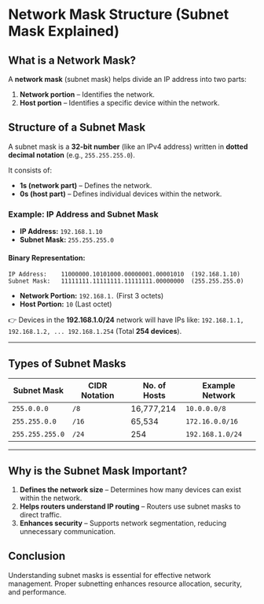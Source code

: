 # Network Mask Structure (Subnet Mask Explained)

## What is a Network Mask?
A **network mask** (subnet mask) helps divide an IP address into two parts:

1. **Network portion** – Identifies the network.
2. **Host portion** – Identifies a specific device within the network.

## Structure of a Subnet Mask
A subnet mask is a **32-bit number** (like an IPv4 address) written in **dotted decimal notation** (e.g., `255.255.255.0`).

It consists of:
- **1s (network part)** – Defines the network.
- **0s (host part)** – Defines individual devices within the network.

### Example: IP Address and Subnet Mask
- **IP Address:** `192.168.1.10`
- **Subnet Mask:** `255.255.255.0`

#### Binary Representation:
```
IP Address:    11000000.10101000.00000001.00001010  (192.168.1.10)
Subnet Mask:   11111111.11111111.11111111.00000000  (255.255.255.0)
```

- **Network Portion:** `192.168.1.` (First 3 octets)
- **Host Portion:** `10` (Last octet)

👉 Devices in the **192.168.1.0/24** network will have IPs like: `192.168.1.1, 192.168.1.2, ... 192.168.1.254` (Total **254 devices**).

---

## Types of Subnet Masks

| **Subnet Mask**   | **CIDR Notation** | **No. of Hosts** | **Example Network** |
|------------------|----------------|----------------|-----------------|
| `255.0.0.0`      | `/8`            | 16,777,214     | `10.0.0.0/8`    |
| `255.255.0.0`    | `/16`           | 65,534         | `172.16.0.0/16` |
| `255.255.255.0`  | `/24`           | 254            | `192.168.1.0/24` |

---

## Why is the Subnet Mask Important?

1. **Defines the network size** – Determines how many devices can exist within the network.
2. **Helps routers understand IP routing** – Routers use subnet masks to direct traffic.
3. **Enhances security** – Supports network segmentation, reducing unnecessary communication.

## Conclusion
Understanding subnet masks is essential for effective network management. Proper subnetting enhances resource allocation, security, and performance.
